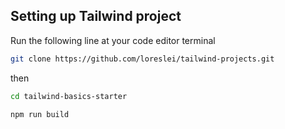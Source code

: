 ## Setting up Tailwind project

Run the following line at your code editor terminal

```bash 
git clone https://github.com/loreslei/tailwind-projects.git
```
then

```bash 
cd tailwind-basics-starter
```

```bash 
npm run build
```


